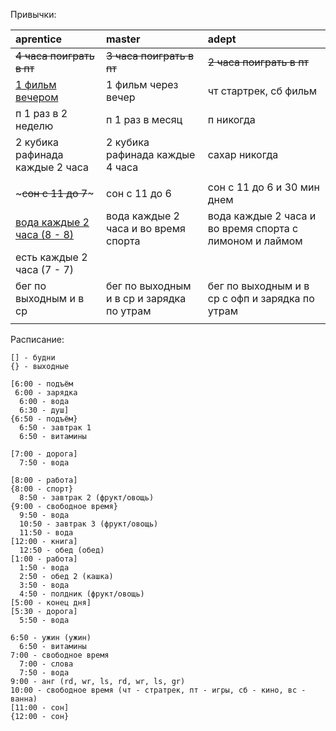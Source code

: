 Привычки:

| aprentice              | master               | adept                             |
| :---                   | :---                 | :---                              |
| ~~4 часа поиграть в пт~~ | ~~3 часа поиграть в пт~~ | ~~2 часа поиграть в пт~~    |
| <ins>1 фильм вечером</ins> | 1 фильм через вечер | чт стартрек, сб фильм          |
| п 1 раз в 2 неделю     | п 1 раз в месяц | п никогда                     |
| 2 кубика рафинада каждые 2 часа  | 2 кубика рафинада каждые 4 часа | сахар никогда |
|                        |                      |                                   |
| ~~~сон с 11 до 7~~~    | сон с 11 до 6        | сон с 11 до 6 и 30 мин днем       |
| <ins>вода каждые 2 часа (8 - 8)</ins> | вода каждые 2 часа и во время спорта | вода каждые 2 часа и во время спорта с лимоном и лаймом |
| есть каждые 2 часа (7 - 7) |  | |
| бег по выходным и в ср | бег по выходным и в ср и зарядка по утрам | бег по выходным и в ср с офп и зарядка по утрам |
|                        |                      |                                   |

Расписание:
```
[] - будни
{} - выходные

[6:00 - подъём
 6:00 - зарядка
  6:00 - вода
  6:30 - душ]
{6:50 - подъём}
  6:50 - завтрак 1
  6:50 - витамины

[7:00 - дорога]
  7:50 - вода

[8:00 - работа]
{8:00 - спорт}
  8:50 - завтрак 2 (фрукт/овощь)
{9:00 - свободное время}
  9:50 - вода
  10:50 - завтрак 3 (фрукт/овощь)
  11:50 - вода
[12:00 - книга]
  12:50 - обед (обед)
[1:00 - работа]
  1:50 - вода
  2:50 - обед 2 (кашка)
  3:50 - вода
  4:50 - полдник (фрукт/овощь)
[5:00 - конец дня]
[5:30 - дорога]
  5:50 - вода

6:50 - ужин (ужин)
  6:50 - витамины
7:00 - свободное время
  7:00 - слова
  7:50 - вода
9:00 - анг (rd, wr, ls, rd, wr, ls, gr)
10:00 - свободное время (чт - стратрек, пт - игры, сб - кино, вс - ванна)
[11:00 - сон]
{12:00 - сон}
```